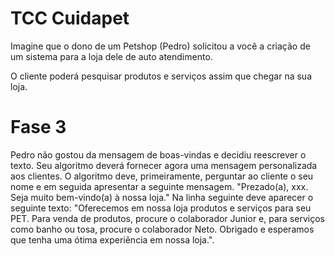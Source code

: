 # TCC Cuidapet
Imagine que o dono de um Petshop (Pedro) solicitou a você a criação de um sistema para a loja dele de auto atendimento.

O cliente poderá pesquisar produtos e serviços assim que chegar na sua loja.

# Fase 3

Pedro não gostou da mensagem de boas-vindas e decidiu reescrever o texto. Seu algoritmo deverá fornecer agora uma mensagem personalizada aos clientes. O algoritmo deve, primeiramente, perguntar ao cliente o seu nome e em seguida apresentar a seguinte mensagem. "Prezado(a), xxx. Seja muito bem-vindo(a) à nossa loja." Na linha seguinte deve aparecer o seguinte texto: "Oferecemos em nossa loja produtos e serviços para seu PET. Para venda de produtos, procure o colaborador Junior e, para serviços como banho ou tosa, procure o colaborador Neto. Obrigado e esperamos que tenha uma ótima experiência em nossa loja.".

